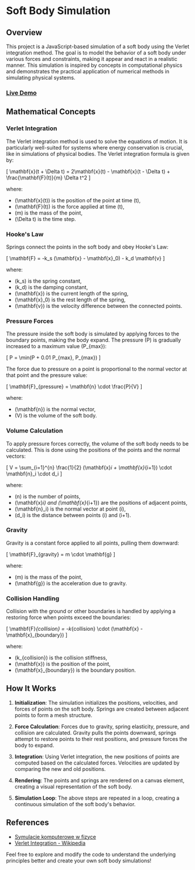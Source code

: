 # Soft Body Simulation
## Overview

This project is a JavaScript-based simulation of a soft body using the Verlet integration method. The goal is to model the behavior of a soft body under various forces and constraints, making it appear and react in a realistic manner. This simulation is inspired by concepts in computational physics and demonstrates the practical application of numerical methods in simulating physical systems.

### [Live Demo](https://majster247.github.io/SoftSimulate/)

## Mathematical Concepts

### Verlet Integration

The Verlet integration method is used to solve the equations of motion. It is particularly well-suited for systems where energy conservation is crucial, like in simulations of physical bodies. The Verlet integration formula is given by:

\[ \mathbf{x}(t + \Delta t) = 2\mathbf{x}(t) - \mathbf{x}(t - \Delta t) + \frac{\mathbf{F}(t)}{m} \Delta t^2 \]

where:
- \(\mathbf{x}(t)\) is the position of the point at time \(t\),
- \(\mathbf{F}(t)\) is the force applied at time \(t\),
- \(m\) is the mass of the point,
- \(\Delta t\) is the time step.

### Hooke's Law

Springs connect the points in the soft body and obey Hooke's Law:

\[ \mathbf{F} = -k_s (\mathbf{x} - \mathbf{x}_0) - k_d \mathbf{v} \]

where:
- \(k_s\) is the spring constant,
- \(k_d\) is the damping constant,
- \(\mathbf{x}\) is the current length of the spring,
- \(\mathbf{x}_0\) is the rest length of the spring,
- \(\mathbf{v}\) is the velocity difference between the connected points.

### Pressure Forces

The pressure inside the soft body is simulated by applying forces to the boundary points, making the body expand. The pressure \(P\) is gradually increased to a maximum value \(P_{max}\):

\[ P = \min(P + 0.01 P_{max}, P_{max}) \]

The force due to pressure on a point is proportional to the normal vector at that point and the pressure value:

\[ \mathbf{F}_{pressure} = \mathbf{n} \cdot \frac{P}{V} \]

where:
- \(\mathbf{n}\) is the normal vector,
- \(V\) is the volume of the soft body.

### Volume Calculation

To apply pressure forces correctly, the volume of the soft body needs to be calculated. This is done using the positions of the points and the normal vectors:

\[ V = \sum_{i=1}^{n} \frac{1}{2} (\mathbf{x}_i + \mathbf{x}_{i+1}) \cdot \mathbf{n}_i \cdot d_i \]

where:
- \(n\) is the number of points,
- \(\mathbf{x}_i\) and \(\mathbf{x}_{i+1}\) are the positions of adjacent points,
- \(\mathbf{n}_i\) is the normal vector at point \(i\),
- \(d_i\) is the distance between points \(i\) and \(i+1\).

### Gravity

Gravity is a constant force applied to all points, pulling them downward:

\[ \mathbf{F}_{gravity} = m \cdot \mathbf{g} \]

where:
- \(m\) is the mass of the point,
- \(\mathbf{g}\) is the acceleration due to gravity.

### Collision Handling

Collision with the ground or other boundaries is handled by applying a restoring force when points exceed the boundaries:

\[ \mathbf{F}_{collision} = -k_{collision} \cdot (\mathbf{x} - \mathbf{x}_{boundary}) \]

where:
- \(k_{collision}\) is the collision stiffness,
- \(\mathbf{x}\) is the position of the point,
- \(\mathbf{x}_{boundary}\) is the boundary position.

## How It Works

1. **Initialization**: The simulation initializes the positions, velocities, and forces of points on the soft body. Springs are created between adjacent points to form a mesh structure.

2. **Force Calculation**: Forces due to gravity, spring elasticity, pressure, and collision are calculated. Gravity pulls the points downward, springs attempt to restore points to their rest positions, and pressure forces the body to expand.

3. **Integration**: Using Verlet integration, the new positions of points are computed based on the calculated forces. Velocities are updated by comparing the new and old positions.

4. **Rendering**: The points and springs are rendered on a canvas element, creating a visual representation of the soft body.

5. **Simulation Loop**: The above steps are repeated in a loop, creating a continuous simulation of the soft body's behavior.

## References

- [Symulacje komputerowe w fizyce](https://g.co/kgs/hFc17Nu)
- [Verlet Integration - Wikipedia](https://en.wikipedia.org/wiki/Verlet_integration)

Feel free to explore and modify the code to understand the underlying principles better and create your own soft body simulations!
